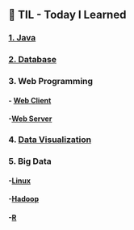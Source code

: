 ## :notebook_with_decorative_cover:  TIL - Today I Learned

### [1. Java](./Java)

### [2. Database](./Database/190701)

### 3. Web Programming

#### 	- [Web Client](./WebClient)

#### 	-[Web Server](./WebServer)

### 4. [Data Visualization](./DataVisualization)

### 5. Big Data

#### 	-[Linux](./Linux)

#### 	-[Hadoop](./Hadoop)

#### 	-[R](./R)



#### 

